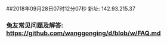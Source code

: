 ##2018年09月28日07时12分07秒 新址: 142.93.215.37
### 兔友常见问题及解答: https://github.com/wanggonging/d/blob/w/FAQ.md
